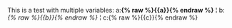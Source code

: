 This is a test with multiple variables: a:__{% raw %}{{a}}{% endraw %}__ ¦ b:_{% raw %}{{b}}{% endraw %}_ ¦ c:{% raw %}{{c}}{% endraw %}